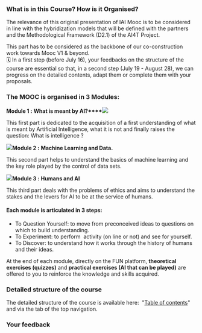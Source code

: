 ### What is in this Course? How is it Organised?

The relevance of this original presentation of IAI Mooc is to be considered in line with the hybridization models that will be defined with the partners and the Methodological Framework (D2.1) of the AI4T Project.  
  
This part has to be considered as the backbone of our co-construction work towards Mooc V1 & beyond.  
🗓️ In a first step (before July 16), your feedbacks on the structure of the course are essential so that, in a second step (July 19 - August 28), we can progress on the detailed contents, adapt them or complete them with your proposals.

### The MOOC is organised in 3 Modules:

**Module 1 :** **What is meant by AI?****![](/static/bulle-IAI-module1.png)**

This first part is dedicated to the acquisition of a first understanding of what is meant by Artificial Intelligence, what it is not and finally raises the question: What is intelligence ?

![](/static/bulle-IAI-module2.png)**Module 2 :** **Machine Learning and Data.**

This second part helps to understand the basics of machine learning and the key role played by the control of data sets.

![](/static/bulle-IAI-module3.png)**Module 3 :** **Humans and AI**

This third part deals with the problems of ethics and aims to understand the stakes and the levers for AI to be at the service of humans.

#### Each module is articulated in 3 steps:

*   To Question Yourself: to move from preconceived ideas to questions on which to build understanding.
*   To Experiment: to perform  activity (on line or not) and see for yourself.
*   To Discover: to understand how it works through the history of humans and their ideas.

At the end of each module, directly on the FUN platform, **theoretical exercises (quizzes)** and **practical exercises (AI that can be played)** are offered to you to reinforce the knowledge and skills acquired.

### Detailed structure of the course

The detailed structure of the course is available here:  "[Table of contents](https://lms.fun-mooc.fr/courses/course-v1:inria+41029+session01/6bbd354627d2421f96a09c7a6e96b6eb/)" and via the tab of the top navigation.

### Your feedback